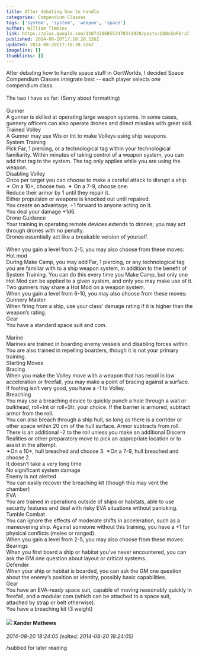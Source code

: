 ```yaml
---
title: After debating how to handle
categories: Compendium Classes
tags: ['system', 'system', 'weapon', 'space']
author: William Timmins
link: https://plus.google.com/110742068553470341938/posts/QQWsSUF6riC
published: 2014-08-20T17:18:28.526Z
updated: 2014-08-20T17:18:28.526Z
imagelink: []
thumblinks: []
---
```


After debating how to handle space stuff in OortWorlds, I decided Space Compendium Classes integrate best -- each player selects one compendium class.<br /><br />The two I have so far: (Sorry about formatting)<br /><br />Gunner<br />A gunner is skilled at operating large weapon systems. In some cases, gunnery officers can also operate drones and direct missiles with great skill.<br />Trained Volley<br />A Gunner may use Wis or Int to make Volleys using ship weapons.<br />System Training<br />Pick Far, 1 piercing, or a technological tag within your technological familiarity. Within minutes of taking control of a weapon system, you can add that tag to the system. The tag only applies while you are using the weapon.<br />Disabling Volley<br />Once per target you can choose to make a careful attack to disrupt a ship.<br />✴ On a 10+, choose two. ✴ On a 7-9, choose one:<br />Reduce their armor by 1 until they repair it.<br />Either propulsion or weapons is knocked out until repaired.<br />You create an advantage; +1 forward to anyone acting on it.<br />You deal your damage +1d6. <br />Drone Guidance<br />Your training in operating remote devices extends to drones; you may act through drones with no penalty.<br />Drones essentially act like a breakable version of yourself.<br /> <br />When you gain a level from 2-5, you may also choose from these moves:<br />Hot mod<br />During Make Camp, you may add Far, 1 piercing, or any technological tag you are familiar with to a ship weapon system, in addition to the benefit of System Training. You can do this every time you Make Camp, but only one Hot Mod can be applied to a given system, and only you may make use of it.<br />Two gunners may share a Hot Mod on a weapon system.<br />When you gain a level from 6-10, you may also choose from these moves:<br />Gunnery Master<br />When firing from a ship, use your class’ damage rating if it is higher than the weapon’s rating.<br />Gear<br />You have a standard space suit and com.<br /> <br />Marine<br />Marines are trained in boarding enemy vessels and disabling forces within. You are also trained in repelling boarders, though it is not your primary training.<br />Starting Moves<br />Bracing<br />When you make the Volley move with a weapon that has recoil in low acceleration or freefall, you may make a point of bracing against a surface. If footing isn’t very good, you have a -1 to Volley.<br />Breaching<br />You may use a breaching device to quickly punch a hole through a wall or bulkhead, roll+Int or roll+Str, your choice. If the barrier is armored, subtract armor from the roll.<br />You can also breach through a ship hull, so long as there is a corridor or other space within 20 cm of the hull surface. Armor subtracts from roll. There is an additional -2 to the roll unless you make an additional Discern Realities or other preparatory move to pick an appropriate location or to assist in the attempt.<br />✴On a 10+, hull breached and choose 3. ✴On a 7-9, hull breached and choose 2.<br />It doesn’t take a very long time<br />No significant system damage<br />Enemy is not alerted<br />You can easily recover the breaching kit (though this may vent the chamber)<br />EVA<br />You are trained in operations outside of ships or habitats, able to use security features and deal with risky EVA situations without panicking.<br />Tumble Combat<br />You can ignore the effects of moderate shifts in acceleration, such as a maneuvering ship. Against someone without this training, you have a +1 for physical conflicts (melee or ranged).<br />When you gain a level from 2-5, you may also choose from these moves:<br />Bearings<br />When you first board a ship or habitat you’ve never encountered, you can ask the GM one question about layout or critical systems.<br />Defender<br />When your ship or habitat is boarded, you can ask the GM one question about the enemy’s position or identity, possibly basic capabilities.<br />Gear<br />You have an EVA-ready space suit, capable of moving reasonably quickly in freefall, and a modular com (which can be attached to a space suit, attached by strap or belt otherwise).<br />You have a breaching kit (3 weight)
<div id='comment z120sxvojkriedxwf04chbhxasyfvf3p1oc0k'>
  <h4><img src='{{site.baseurl}}//images/avatars/107449243374830546772_photo.jpg'> Xander Mathews</h4>
      <p><cite>2014-08-20 18:24:05 (edited: 2014-08-20 18:24:05)</cite></p>
        <p>/subbed for later reading</p>
</div>
        